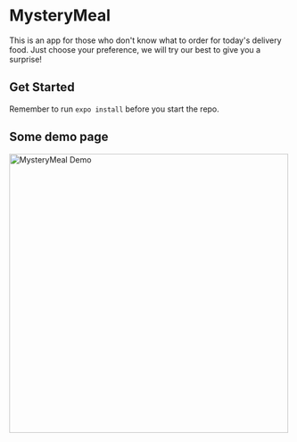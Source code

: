 # MysteryMeal

This is an app for those who don't know what to order for today's delivery food. Just choose your preference, we will try our best to give you a surprise!

## Get Started

Remember to run `expo install` before you start the repo.

## Some demo page
<img src="MysteryMeal/images/Demo.png?raw=true" alt="MysteryMeal Demo" width="500"/>
